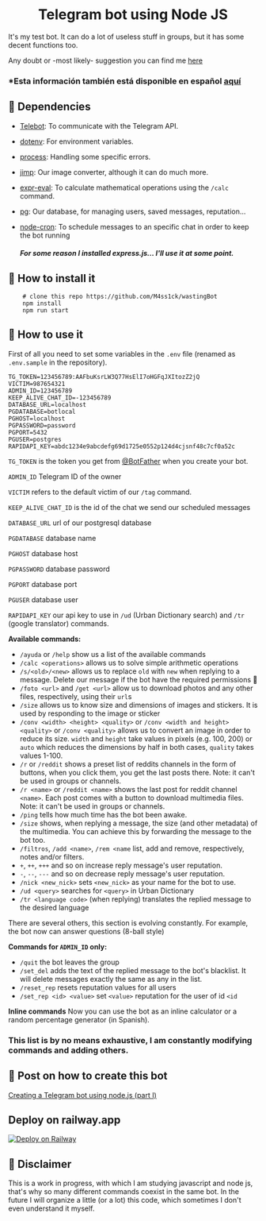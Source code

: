 <h1 align="center">
  Telegram bot using Node JS
</h1>

It's my test bot. It can do a lot of useless stuff in groups, but it has some decent functions too.

Any doubt or -most likely- suggestion you can find me [here](https://t.me/m4ss1ck)

### \*Esta información también está disponible en español <a href="./LEEME.md">aquí</a>

## 👀 Dependencies

- [Telebot](https://github.com/mullwar/telebot): To communicate with the Telegram API.
- [dotenv](https://github.com/motdotla/dotenv): For environment variables.
- [process](https://github.com/shtylman/node-process): Handling some specific errors.
- [jimp](https://github.com/oliver-moran/jimp): Our image converter, although it can do much more.
- [expr-eval](https://github.com/silentmatt/expr-eval): To calculate mathematical operations using the `/calc` command.
- [pg](https://github.com/brianc/node-postgres): Our database, for managing users, saved messages, reputation...
- [node-cron](https://github.com/merencia/node-cron): To schedule messages to an specific chat in order to keep the bot running

  ##### For some reason I installed express.js... I'll use it at some point.

## 👀 How to install it

```shell
    # clone this repo https://github.com/M4ss1ck/wastingBot
    npm install
    npm run start
```

## 👀 How to use it

First of all you need to set some variables in the `.env` file (renamed as `.env.sample` in the repository).

```
TG_TOKEN=123456789:AAFbuKsrLW3Q77HsElI7oHGFqJXItozZ2jQ
VICTIM=987654321
ADMIN_ID=123456789
KEEP_ALIVE_CHAT_ID=-123456789
DATABASE_URL=localhost
PGDATABASE=botlocal
PGHOST=localhost
PGPASSWORD=password
PGPORT=5432
PGUSER=postgres
RAPIDAPI_KEY=abdc1234e9abcdefg69d1725e0552p124d4cjsnf48c7cf0a52c
```

`TG_TOKEN` is the token you get from [@BotFather](https://t.me/BotFather) when you create your bot.

`ADMIN_ID` Telegram ID of the owner

`VICTIM` refers to the default victim of our `/tag` command.

`KEEP_ALIVE_CHAT_ID` is the id of the chat we send our scheduled messages

`DATABASE_URL` url of our postgresql database

`PGDATABASE` database name

`PGHOST` database host

`PGPASSWORD` database password

`PGPORT` database port

`PGUSER` database user

`RAPIDAPI_KEY` our api key to use in `/ud` (Urban Dictionary search) and `/tr` (google translator) commands.

**Available commands:**

- `/ayuda` or `/help` show us a list of the available commands
- `/calc <operations>` allows us to solve simple arithmetic operations
- `/s/<old>/<new>` allows us to replace `old` with `new` when replying to a message. Delete our message if the bot have the required permissions 🌚
- `/foto <url>` and `/get <url>` allow us to download photos and any other files, respectively, using their `url`s
- `/size` allows us to know size and dimensions of images and stickers. It is used by responding to the image or sticker
- `/conv <width> <height> <quality>` or `/conv <width and height> <quality>` or `/conv <quality>` allows us to convert an image in order to reduce its size. `width` and `height` take values in pixels (e.g. 100, 200) or `auto` which reduces the dimensions by half in both cases, `quality` takes values 1-100.
- `/r` or `/reddit` shows a preset list of reddits channels in the form of buttons, when you click them, you get the last posts there. Note: it can't be used in groups or channels.
- `/r <name>` or `/reddit <name>` shows the last post for reddit channel `<name>`. Each post comes with a button to download multimedia files. Note: it can't be used in groups or channels.
- `/ping` tells how much time has the bot been awake.
- `/size` shows, when replying a message, the size (and other metadata) of the multimedia. You can achieve this by forwarding the message to the bot too.
- `/filtros`, `/add <name>`, `/rem <name` list, add and remove, respectively, notes and/or filters.
- `+`, `++`, `+++` and so on increase reply message's user reputation.
- `-`, `--`, `---` and so on decrease reply message's user reputation.
- `/nick <new_nick>` sets `<new_nick>` as your name for the bot to use.
- `/ud <query>` searches for `<query>` in Urban Dictionary
- `/tr <language code>` (when replying) translates the replied message to the desired language

There are several others, this section is evolving constantly. For example, the bot now can answer questions (8-ball style)

**Commands for `ADMIN_ID` only:**

- `/quit` the bot leaves the group
- `/set_del` adds the text of the replied message to the bot's blacklist. It will delete messages exactly the same as any in the list.
- `/reset_rep` resets reputation values for all users
- `/set_rep <id> <value>` set `<value>` reputation for the user of id `<id`

**Inline commands**
Now you can use the bot as an inline calculator or a random percentage generator (in Spanish).

### This list is by no means exhaustive, I am constantly modifying commands and adding others.

## 🚀 Post on how to create this bot

[Creating a Telegram bot using node.js (part I)](https://massick.netlify.app/blog/telegram-bot-part-i/)

## Deploy on railway.app

[![Deploy on Railway](https://railway.app/button.svg)](https://railway.app/new/template?template=https%3A%2F%2Fgithub.com%2FM4ss1ck%2FwastingBot&plugins=postgresql&envs=ADMIN_ID%2CKEEP_ALIVE_CHAT_ID%2CRAPIDAPI_KEY%2CTG_TOKEN%2CVICTIM&ADMIN_IDDesc=Telegram+id+of+bot+owner&KEEP_ALIVE_CHAT_IDDesc=Chat+id+for+sending+scheduled+messages&RAPIDAPI_KEYDesc=key+for+some+apis&TG_TOKENDesc=bot+token&VICTIMDesc=telegram+id+of+someone+you+hate&referralCode=hCqxlN)

## 👀 Disclaimer

This is a work in progress, with which I am studying javascript and node js, that's why so many different commands coexist in the same bot. In the future I will organize a little (or a lot) this code, which sometimes I don't even understand it myself.
